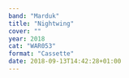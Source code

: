 ```yaml
---
band: "Marduk"
title: "Nightwing"
cover: ""
year: 2018
cat: "WAR053"
format: "Cassette"
date: 2018-09-13T14:42:28+01:00
---
```

